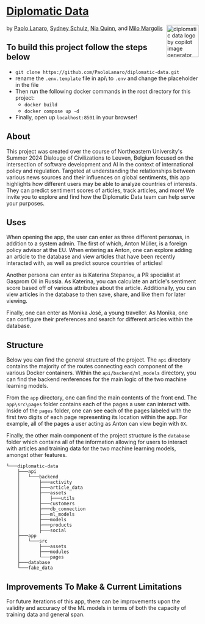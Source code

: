 # [Diplomatic Data](https://github.com/PaoloLanaro/diplomatic-data)
<img src="https://i.imgur.com/nWNvmlb.png" align="right" alt="diplomatic data logo by copilot image generator" width="84" height="84">

by [Paolo Lanaro](https://github.com/PaoloLanaro), [Sydney Schulz](https://github.com/sydneygschulz), [Nia Quinn](https://github.com/niaquinn), and [Milo Margolis](https://github.com/MiloMargolis)

## To build this project follow the steps below

- `git clone https://github.com/PaoloLanaro/diplomatic-data.git`
- rename the `.env.template` file in api\ to `.env` and change the placeholder in the file
- Then run the following docker commands in the root directory for this project:
    - `docker build`
    - `docker compose up -d`
- Finally, open up `localhost:8501` in your browser!

## About
This project was created over the course of Northeastern University's Summer 2024 Dialouge of Civilizations to Leuven, Belgium focused on the intersection of software development and AI in the context of international policy and regulation. Targeted at understanding the relationships between various news sources and their influences on global sentiments, this app highlights how different users may be able to analyze countries of interests. They can predict sentiment scores of articles, track articles, and more! We invite you to explore and find how the Diplomatic Data team can help serve your purposes.

## Uses
When opening the app, the user can enter as three different personas, in addition to a system admin. The first of which, Anton Müller, is a foreign policy advisor at the EU. When entering as Anton, one can explore adding an article to the database and view articles that have been recently interacted with, as well as predict source countries of articles!

Another persona can enter as is Katerina Stepanov, a PR specialist at Gasprom Oil in Russia. As Katerina, you can calculate an article's sentiment score based off of various attributes about the article. Additionally, you can view articles in the database to then save, share, and like them for later viewing. 

Finally, one can enter as Monika José, a young traveller. As Monika, one can configure their preferences and search for different articles within the database.

## Structure
Below you can find the general structure of the project. The `api` directory contains the majority of the routes connecting each component of the various Docker containers. Within the   `api/backend/ml_models` directory, you can find the backend renferences for the main logic of the two machine learning models. 

From the `app` directory, one can find the main contents of the front end. The `app\src\pages` folder contains each of the pages a user can interact with. Inside of the `pages` folder, one can see each of the pages labeled with the first two digits of each page representing its location within the app. For example, all of the pages a user acting as Anton can view begin with `0X`. 

Finally, the other main component of the project structure is the `database` folder which contains all of the information allowing for users to interact with articles and training data for the two machine learning models, amongst other features.

```
└───diplomatic-data
    ├───api
    │   └───backend
    │       ├───activity
    │       ├───article_data
    │       ├───assets
    │       │   ├───utils
    │       ├───customers
    │       ├───db_connection
    │       ├───ml_models
    │       ├───models
    │       ├───products
    │       ├───social
    ├───app
    │   └───src
    │       ├───assets
    │       ├───modules
    │       └───pages
    ├───database
    └───fake_data
```

## Improvements To Make & Current Limitations
For future iterations of this app, there can be improvements upon the validity and accuracy of the ML models in terms of both the capacity of training data and general span.

